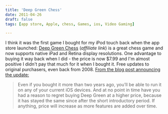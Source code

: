 ```yaml
---
title: 'Deep Green Chess'
date: 2011-04-26
draft: false
tags: [app store, Apple, chess, Games, ios, Video Gaming]

---
```


I think it was the first game I bought for my iPod touch back when the app store launched: [Deep Green Chess](http://click.linksynergy.com/fs-bin/stat?id=6PFrOqNV4B8&offerid=146261&type=3&subid=0&tmpid=1826&RD_PARM1=http%253A%252F%252Fitunes.apple.com%252Fca%252Fapp%252Fdeep-green-chess%252Fid299471086%253Fmt%253D8%2526uo%253D4%2526partnerId%253D30) (_affiliate link_) is a great chess game and now supports native iPad and Retina display resolutions. One advantage to buying it way back when I did - the price is now $7.99 and I'm almost positive I didn't pay that much for it when I bought it. Free updates to original purchasers, even back from 2008. [From the blog post announcing the update:](http://cocoastuff.com/blog/2011/04/deep-green-12/)

> Even if you bought it more than two years ago, you’ll be able to run it on any of your current iOS devices. And at no point in time have you had a reason to regret buying Deep Green at a higher price, because it has stayed the same since after the short introductory period. If anything, price will increase as more features are added over time.